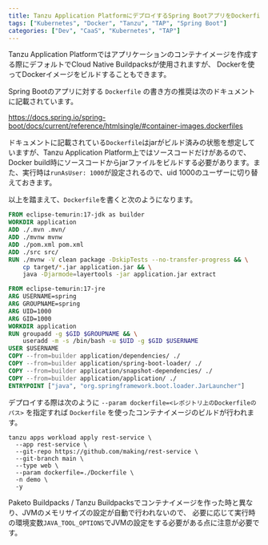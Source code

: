 ```yaml
---
title: Tanzu Application PlatformにデプロイするSpring BootアプリをDockerfileでビルドする
tags: ["Kubernetes", "Docker", "Tanzu", "TAP", "Spring Boot"]
categories: ["Dev", "CaaS", "Kubernetes", "TAP"]
---
```


Tanzu Application Platformではアプリケーションのコンテナイメージを作成する際にデフォルトでCloud Native Buildpacksが使用されますが、
Dockerを使ってDockerイメージをビルドすることもできます。

Spring Bootのアプリに対する `Dockerfile` の書き方の推奨は次のドキュメントに記載されています。

https://docs.spring.io/spring-boot/docs/current/reference/htmlsingle/#container-images.dockerfiles

ドキュメントに記載されている`Dockerfile`はjarがビルド済みの状態を想定していますが、Tanzu Application Platform上ではソースコードだけがあるので、
Docker build時にソースコードからjarファイルをビルドする必要があります。また、実行時は`runAsUser: 1000`が設定されるので、uid 1000のユーザーに切り替えておきます。

以上を踏まえて、`Dockerfile`を書くと次のようになります。

```dockerfile
FROM eclipse-temurin:17-jdk as builder
WORKDIR application
ADD ./.mvn .mvn/
ADD ./mvnw mvnw
ADD ./pom.xml pom.xml
ADD ./src src/
RUN ./mvnw -V clean package -DskipTests --no-transfer-progress && \
    cp target/*.jar application.jar && \
    java -Djarmode=layertools -jar application.jar extract

FROM eclipse-temurin:17-jre
ARG USERNAME=spring
ARG GROUPNAME=spring
ARG UID=1000
ARG GID=1000
WORKDIR application
RUN groupadd -g $GID $GROUPNAME && \
    useradd -m -s /bin/bash -u $UID -g $GID $USERNAME
USER $USERNAME
COPY --from=builder application/dependencies/ ./
COPY --from=builder application/spring-boot-loader/ ./
COPY --from=builder application/snapshot-dependencies/ ./
COPY --from=builder application/application/ ./
ENTRYPOINT ["java", "org.springframework.boot.loader.JarLauncher"]
```

デプロイする際は次のように `--param dockerfile=<レポジトリ上のDockerfileのパス>` を指定すれば `Dockerfile` を使ったコンテナイメージのビルドが行われます。

```
tanzu apps workload apply rest-service \
  --app rest-service \
  --git-repo https://github.com/making/rest-service \
  --git-branch main \
  --type web \
  --param dockerfile=./Dockerfile \
  -n demo \
  -y
```

Paketo Buildpacks / Tanzu Buildpacksでコンテナイメージを作った時と異なり、JVMのメモリサイズの設定が自動で行われないので、
必要に応じて実行時の環境変数`JAVA_TOOL_OPTIONS`でJVMの設定をする必要がある点に注意が必要です。